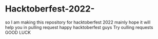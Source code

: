 # Hacktoberfest-2022-
so I am making this repository for hacktoberfest 2022 mainly 
hope it will help you in pulling request 
happy hacktoberfest guys
Try oulling requests
GOOD LUCK
